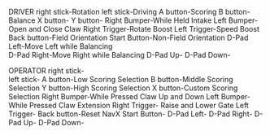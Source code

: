 DRIVER
right stick-Rotation
left stick-Driving
A button-Scoring 
B button-Balance 
X button-
Y button-
Right Bumper-While Held Intake 
Left Bumper-Open and Close Claw 
Right Trigger-Rotate Boost 
Left Trigger-Speed Boost 
Back button-Field Orientation 
Start Button-Non-Field Orientation 
D-Pad Left-Move Left while Balancing  
D-Pad Right-Move Right while Balancing 
D-Pad Up-
D-Pad Down-

OPERATOR
right stick-  
left stick- 
A button-Low Scoring Selection
B button-Middle Scoring Selection
Y button-High Scoring Selection
X button-Custom Scoring Selection
Right Bumper-While Pressed Claw Up and Down
Left Bumper-While Pressed Claw Extension
Right Trigger- Raise and Lower Gate
Left Trigger- 
Back button-Reset NavX
Start Button-
D-Pad Left- 
D-Pad Right- 
D-Pad Up-
D-Pad Down-